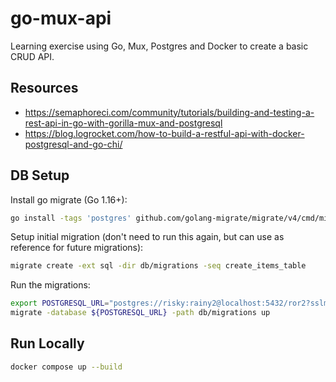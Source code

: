 # go-mux-api

Learning exercise using Go, Mux, Postgres and Docker to create a basic CRUD API.

## Resources

- https://semaphoreci.com/community/tutorials/building-and-testing-a-rest-api-in-go-with-gorilla-mux-and-postgresql
- https://blog.logrocket.com/how-to-build-a-restful-api-with-docker-postgresql-and-go-chi/

## DB Setup

Install go migrate (Go 1.16+):

```bash
go install -tags 'postgres' github.com/golang-migrate/migrate/v4/cmd/migrate@latest
```

Setup initial migration (don't need to run this again, but can use as reference for future migrations):

```bash
migrate create -ext sql -dir db/migrations -seq create_items_table
```

Run the migrations:

```bash
export POSTGRESQL_URL="postgres://risky:rainy2@localhost:5432/ror2?sslmode=disable"
migrate -database ${POSTGRESQL_URL} -path db/migrations up
```

## Run Locally

```bash
docker compose up --build
```
